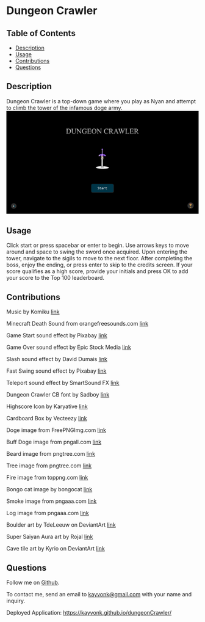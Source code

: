 # Dungeon Crawler

## Table of Contents
* [Description](#description)
* [Usage](#usage)
* [Contributions](#contributions)
* [Questions](#questions)

## Description
Dungeon Crawler is a top-down game where you play as Nyan and attempt to climb the tower of the infamous doge army.
![MainThumbnail](./public/image/dungeonCrawlerThumbnail.PNG)


## Usage
Click start or press spacebar or enter to begin. Use arrows keys to move around and space to swing the sword once acquired.
Upon entering the tower, navigate to the sigils to move to the next floor. After completing the boss, enjoy the ending, or press enter to skip to the credits screen. If your score qualifies as a high score, provide your initials and press OK to add your score to the Top 100 leaderboard.


## Contributions

Music by Komiku
[link](https://www.chosic.com/free-music/all/?keyword=Komiku&artist)

Minecraft Death Sound from orangefreesounds.com
[link](https://orangefreesounds.com/minecraft-death-sound/)

Game Start sound effect by Pixabay
[link](https://pixabay.com/sound-effects/game-start-6104/)

Game Over sound effect by Epic Stock Media
[link](https://uppbeat.io/sfx/game-over-retro-arcade-1/6581/21829)

Slash sound effect by David Dumais
[link](https://pixabay.com/users/daviddumaisaudio-41768500/?utm_source=link-attribution&utm_medium=referral&utm_campaign=music&utm_content=185432)

Fast Swing sound effect by Pixabay
[link](https://pixabay.com/sound-effects/clean-fast-swooshaiff-14784/)

Teleport sound effect by SmartSound FX
[link](https://uppbeat.io/sfx/arcade-game-retro-8-bit-teleport/914/1603)

Dungeon Crawler CB font by Sadboy
[link](https://www.dafont.com/dungeon-crawler-cb.font)

Highscore Icon by Karyative
[link](https://www.flaticon.com/free-icons/high-score)

Cardboard Box by Vecteezy
[link](https://www.vecteezy.com/free-png/cardboard)

Doge image from FreePNGImg.com
[link](https://freepngimg.com/png/97583-meme-picture-doge-download-free-image)

Buff Doge image from pngall.com
[link](https://www.pngall.com/doge-head-png/download/62187)

Beard image from pngtree.com
[link](https://pngtree.com/freepng/merry-christmas-santa-beard_5665564.html)

Tree image from pngtree.com
[link](https://pngtree.com/freepng/pixel-art-green-tree_7325401.html)

Fire image from toppng.com
[link](https://toppng.com/show_download/172951/amazing-online-background-colour-change-of-photo-piq-pixel-fire)
    
Bongo cat image by bongocat 
[link](https://x.com/itsbongocat") 

Smoke image from pngaaa.com
[link](https://www.pngaaa.com/detail/947337)

Log image from pngaaa.com
[link](https://www.pngaaa.com/detail/3495)

Boulder art by TdeLeeuw on DeviantArt
[link](https://www.deviantart.com/tdeleeuw/art/Boulder-pixel-art-427731885)

Super Saiyan Aura art by Rojal
[link](https://www.pngall.com/super-saiyan-aura-png/download/137668)

Cave tile art by Kyrio on DeviantArt
[link](https://www.deviantart.com/kyrio/art/Pixel-Cave-Interior-Tile-131032682)
  

## Questions
Follow me on [Github](https://github.com/Kayvonk).

To contact me, send an email to kayvonk@gmail.com with your name and inquiry.

Deployed Application: https://kayvonk.github.io/dungeonCrawler/
